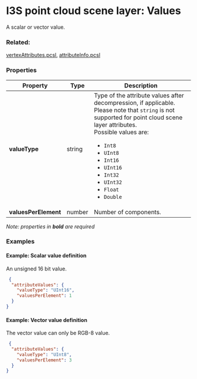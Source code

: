 # I3S point cloud scene layer: Values

A scalar or vector value.

### Related:

[vertexAttributes.pcsl](vertexAttributes.pcsl.md), [attributeInfo.pcsl](attributeInfo.pcsl.md)
### Properties

| Property | Type | Description |
| --- | --- | --- |
| **valueType** | string | Type of the attribute values after decompression, if applicable. Please note that `string` is not supported for point cloud scene layer attributes.<div>Possible values are:<ul><li>`Int8`</li><li>`UInt8`</li><li>`Int16`</li><li>`UInt16`</li><li>`Int32`</li><li>`UInt32`</li><li>`Float`</li><li>`Double`</li></ul></div> |
| **valuesPerElement** | number | Number of components. |

*Note: properties in **bold** are required*

### Examples 

#### Example: Scalar value definition 

An unsigned 16 bit value. 

```json
 {
  "attributeValues": {
    "valueType": "UInt16",
    "valuesPerElement": 1
  }
} 
```

#### Example: Vector value definition 

The vector value can only be RGB-8 value. 

```json
 {
  "attributeValues": {
    "valueType": "UInt8",
    "valuesPerElement": 3
  }
} 
```

